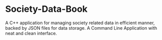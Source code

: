 # Society-Data-Book
A C++ application for managing society related data in efficient manner, backed by JSON files for data storage.
A Command Line Application with neat and clean interface.

